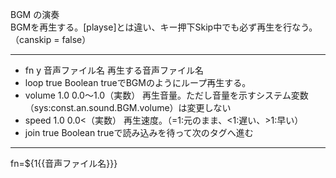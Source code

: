 BGM の演奏  
BGMを再生する。[playse]とは違い、キー押下Skip中でも必ず再生を行なう。（canskip = false）

***
- fn	y		音声ファイル名	再生する音声ファイル名
- loop		true	Boolean	trueでBGMのようにループ再生する。
- volume		1.0	0.0〜1.0（実数）	再生音量。ただし音量を示すシステム変数（sys:const.an.sound.BGM.volume）は変更しない
- speed		1.0	0.0<（実数）	再生速度。（=1:元のまま、<1:遅い、>1:早い）
- join		true	Boolean	trueで読み込みを待って次のタグへ進む

***
fn=${1{{音声ファイル名}}}
